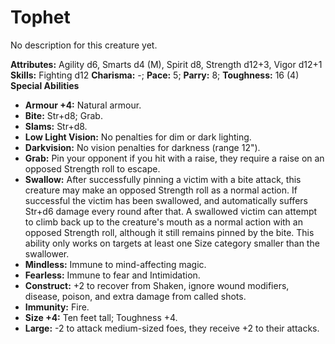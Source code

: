 # Tophet

No description for this creature yet.

**Attributes:** Agility d6, Smarts d4 (M), Spirit d8, Strength d12+3,
Vigor d12+1
**Skills:** Fighting d12
**Charisma:** -; **Pace:** 5; **Parry:** 8; **Toughness:** 16 (4)
**Special Abilities**

- **Armour +4:** Natural armour.
- **Bite:** Str+d8; Grab.
- **Slams:** Str+d8.
- **Low Light Vision:** No penalties for dim or dark lighting.
- **Darkvision:** No vision penalties for darkness (range 12").
- **Grab:** Pin your opponent if you hit with a raise, they require a
raise on an opposed Strength roll to escape.
- **Swallow:** After successfully pinning a victim with a bite attack,
this creature may make an opposed Strength roll as a normal action. If
successful the victim has been swallowed, and automatically suffers
Str+d6 damage every round after that. A swallowed victim can attempt to
climb back up to the creature's mouth as a normal action with an
opposed Strength roll, although it still remains pinned by the bite.
This ability only works on targets at least one Size category smaller
than the swallower.
- **Mindless:** Immune to mind-affecting magic.
- **Fearless:** Immune to fear and Intimidation.
- **Construct:** +2 to recover from Shaken, ignore wound modifiers,
disease, poison, and extra damage from called shots.
- **Immunity:** Fire.
- **Size +4:** Ten feet tall; Toughness +4.
- **Large:** -2 to attack medium-sized foes, they receive +2 to their
attacks.
